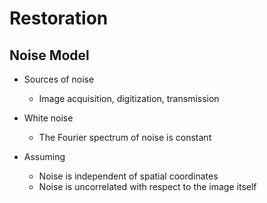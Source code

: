 # Restoration

## Noise Model

- Sources of noise

  - Image acquisition, digitization, transmission

- White noise

  - The Fourier spectrum of noise is constant

- Assuming
  - Noise is independent of spatial coordinates
  - Noise is uncorrelated with respect to the image itself
